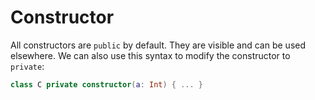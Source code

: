 # Constructor

All constructors are `public` by default. They are visible and can be used elsewhere. We can also use this syntax to modify the constructor to `private`:

```kotlin
class C private constructor(a: Int) { ... }
```
